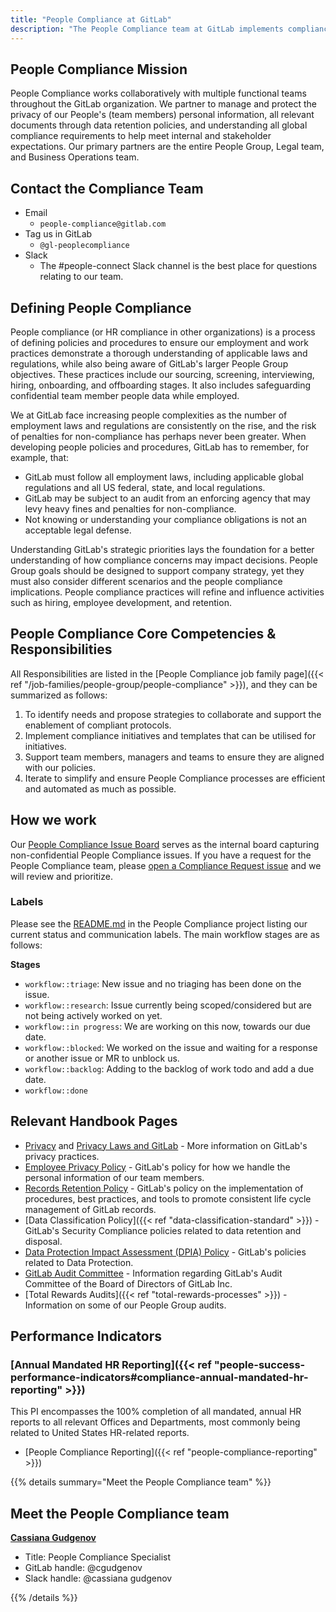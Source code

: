 ```yaml
---
title: "People Compliance at GitLab"
description: "The People Compliance team at GitLab implements compliance initiatives related to team member personal information, document retention, and data protection."
---
```


## People Compliance Mission

People Compliance works collaboratively with multiple functional teams throughout the GitLab organization. We partner to manage and protect the privacy of our People's (team members) personal information, all relevant documents through data retention policies, and understanding all global compliance requirements to help meet internal and stakeholder expectations. Our primary partners are the entire People Group, Legal team, and Business Operations team.

## Contact the Compliance Team

- Email
   - `people-compliance@gitlab.com`
- Tag us in GitLab
   - `@gl-peoplecompliance`
- Slack
   - The #people-connect Slack channel is the best place for questions relating to our team.

## Defining People Compliance

People compliance (or HR compliance in other organizations) is a process of defining policies and procedures to ensure our employment and work practices demonstrate a thorough understanding of applicable laws and regulations, while also being aware of GitLab's larger People Group objectives. These practices include our sourcing, screening, interviewing, hiring, onboarding, and offboarding stages. It also includes safeguarding confidential team member people data while employed.

We at GitLab face increasing people complexities as the number of employment laws and regulations are consistently on the rise, and the risk of penalties for non-compliance has perhaps never been greater. When developing people policies and procedures, GitLab has to remember, for example, that:

- GitLab must follow all employment laws, including applicable global regulations and all US federal, state, and local regulations.
- GitLab may be subject to an audit from an enforcing agency that may levy heavy fines and penalties for non-compliance.
- Not knowing or understanding your compliance obligations is not an acceptable legal defense.

Understanding GitLab's strategic priorities lays the foundation for a better understanding of how compliance concerns may impact decisions. People Group goals should be designed to support company strategy, yet they must also consider different scenarios and the people compliance implications. People compliance practices will refine and influence activities such as hiring, employee development, and retention.

## People Compliance Core Competencies & Responsibilities

All Responsibilities are listed in the [People Compliance job family page]({{< ref "/job-families/people-group/people-compliance" >}}), and they can be summarized as follows:

1. To identify needs and propose strategies to collaborate and support the enablement of compliant protocols.
1. Implement compliance initiatives and templates that can be utilised for initiatives.
1. Support team members, managers and teams to ensure they are aligned with our policies.
1. Iterate to simplify and ensure People Compliance processes are efficient and automated as much as possible.

## How we work

Our [People Compliance Issue Board](https://gitlab.com/gitlab-com/people-group/compliance/-/boards/2082154) serves as the internal board capturing non-confidential People Compliance issues. If you have a request for the People Compliance team, please [open a Compliance Request issue](https://gitlab.com/gitlab-com/people-group/compliance/-/issues/new?issue) and we will review and prioritize.

### Labels

Please see the [README.md](https://gitlab.com/gitlab-com/people-group/compliance/-/blob/master/README.md) in the People Compliance project listing our current status and communication labels. The main workflow stages are as follows:

**Stages**

- `workflow::triage`: New issue and no triaging has been done on the issue.
- `workflow::research`: Issue currently being scoped/considered but are not being actively worked on yet.
- `workflow::in progress`: We are working on this now, towards our due date.
- `workflow::blocked`: We worked on the issue and waiting for a response or another issue or MR to unblock us.
- `workflow::backlog`: Adding to the backlog of work todo and add a due date.
- `workflow::done`

## Relevant Handbook Pages

- [Privacy](https://about.gitlab.com/handbook/legal/privacy/) and [Privacy Laws and GitLab](https://about.gitlab.com/handbook/legal/privacy/privacy-laws.html) - More information on GitLab's privacy practices.
- [Employee Privacy Policy](https://about.gitlab.com/handbook/legal/privacy/employee-privacy-policy/) - GitLab's policy for how we handle the personal information of our team members.
- [Records Retention Policy](https://about.gitlab.com/handbook/legal/record-retention-policy/) - GitLab's policy on the implementation of procedures, best practices, and tools to promote consistent life cycle management of GitLab records.
- [Data Classification Policy]({{< ref "data-classification-standard" >}}) - GitLab's Security Compliance policies related to data retention and disposal.
- [Data Protection Impact Assessment (DPIA) Policy](https://about.gitlab.com/handbook/legal/privacy/dpia-policy) - GitLab's policies related to Data Protection.
- [GitLab Audit Committee](https://about.gitlab.com/handbook/board-meetings/committees/audit/) - Information regarding GitLab's Audit Committee of the Board of Directors of GitLab Inc.
- [Total Rewards Audits]({{< ref "total-rewards-processes" >}}) - Information on some of our People Group audits.

## Performance Indicators

### [Annual Mandated HR Reporting]({{< ref "people-success-performance-indicators#compliance-annual-mandated-hr-reporting" >}})

This PI encompasses the 100% completion of all mandated, annual HR reports to all relevant Offices and Departments, most commonly being related to United States HR-related reports.

- [People Compliance Reporting]({{< ref "people-compliance-reporting" >}})

{{% details summary="Meet the People Compliance team" %}}

## Meet the People Compliance team

[**Cassiana Gudgenov**](https://about.gitlab.com/company/team/#cgudgenov)

- Title: People Compliance Specialist
- GitLab handle: @cgudgenov
- Slack handle: @cassiana gudgenov

{{% /details %}}
